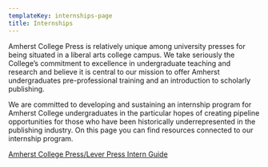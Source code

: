 ```yaml
---
templateKey: internships-page
title: Internships
---
```

Amherst College Press is relatively unique among university presses for being situated in a liberal arts college campus. We take seriously the College’s commitment to excellence in undergraduate teaching and research and believe it is central to our mission to offer Amherst undergraduates pre-professional training and an introduction to scholarly publishing. 

We are committed to developing and sustaining an internship program for Amherst College undergraduates in the particular hopes of creating pipeline opportunities for those who have been historically underrepresented in the publishing industry. On this page you can find resources connected to our internship program.

[Amherst College Press/Lever Press Intern Guide](https://docs.google.com/document/d/1lg1wMiMk9HQlYWdZRDnKvIPjYhS1wYAQPxXSr8-6w7M/edit?usp=sharing)
